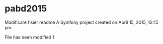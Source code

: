 pabd2015
========
Modificare fisier readme
A Symfony project created on April 15, 2015, 12:15 pm.

File has been modified 1.
